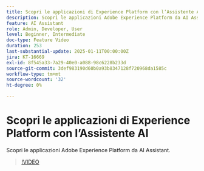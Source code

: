 ```yaml
---
title: Scopri le applicazioni di Experience Platform con l’Assistente AI
description: Scopri le applicazioni Adobe Experience Platform da AI Assistant.
feature: AI Assistant
role: Admin, Developer, User
level: Beginner, Intermediate
doc-type: Feature Video
duration: 253
last-substantial-update: 2025-01-11T00:00:00Z
jira: KT-16669
exl-id: 8f545a33-7a29-40e0-a088-98c6228b233d
source-git-commit: 3def983190d60b0a93b8347128f720968da1585c
workflow-type: tm+mt
source-wordcount: '32'
ht-degree: 0%

---
```



# Scopri le applicazioni di Experience Platform con l’Assistente AI

Scopri le applicazioni Adobe Experience Platform da AI Assistant.

>[!VIDEO](https://video.tv.adobe.com/v/3441024/?learn=on&enablevpops)
